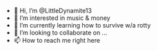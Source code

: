 - 👋 Hi, I’m @LittleDynamite13
- 👀 I’m interested in music & money 
- 🌱 I’m currently learning how to survive w/a rotty
- 💞️ I’m looking to collaborate on ...
- 📫 How to reach me right here 

<!---
LittleDynamite13/LittleDynamite13 is a ✨ special ✨ repository because its `README.md` (this file) appears on your GitHub profile.
You can click the Preview link to take a look at your changes.
--->
